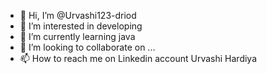 - 👋 Hi, I’m @Urvashi123-driod
- 👀 I’m interested in developing
- 🌱 I’m currently learning java
- 💞️ I’m looking to collaborate on ...
- 📫 How to reach me on Linkedin account Urvashi Hardiya

<!---
Urvashi123-driod/Urvashi123-driod is a ✨ special ✨ repository because its `README.md` (this file) appears on your GitHub profile.
You can click the Preview link to take a look at your changes.
--->
